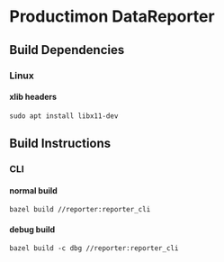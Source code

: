 # Productimon DataReporter

## Build Dependencies
### Linux
#### xlib headers
`sudo apt install libx11-dev`


## Build Instructions
### CLI
#### normal build
`bazel build //reporter:reporter_cli`
#### debug build
`bazel build -c dbg //reporter:reporter_cli`
